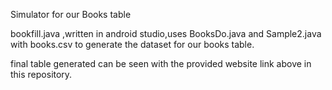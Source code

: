 Simulator for our Books table

bookfill.java ,written in android studio,uses BooksDo.java and Sample2.java with books.csv  to generate the dataset for our books table.

final table generated can be seen with the provided website link above in this repository.
